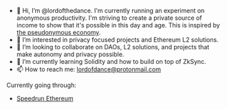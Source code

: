 - 👋 Hi, I’m @lordofthedance. I'm currently running an experiment on anonymous productivity. I'm striving to create a private source of income to show that it's possible in this day and age. This is inspired by [the pseudonymous economy](https://www.youtube.com/watch?v=urtXRg9Nl3k).
- 👀 I’m interested in privacy focused projects and Ethereum L2 solutions.
- 💞️ I’m looking to collaborate on DAOs, L2 solutions, and projects that make autonomy and privacy possible.
- 🌱 I’m currently learning Solidity and how to build on top of ZkSync.
- 📫 How to reach me: lordofdance@protonmail.com

Currently going through:
- [Speedrun Ethereum](https://speedrunethereum.com/builders/0xc39286CF8B23Cf028Ed0262681Ef84f446f910e3)

<!---
lordofthedance/lordofthedance is a ✨ special ✨ repository because its `README.md` (this file) appears on your GitHub profile.
You can click the Preview link to take a look at your changes.
--->
